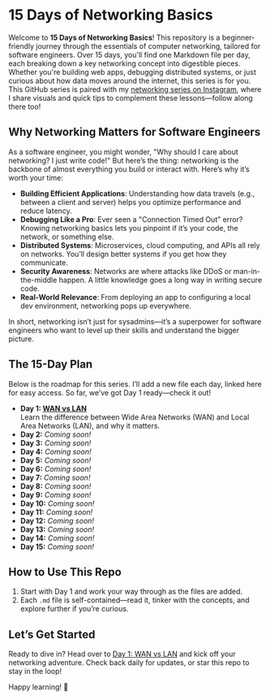 # 15 Days of Networking Basics

Welcome to **15 Days of Networking Basics**! This repository is a beginner-friendly journey through the essentials of computer networking, tailored for software engineers. Over 15 days, you'll find one Markdown file per day, each breaking down a key networking concept into digestible pieces. Whether you're building web apps, debugging distributed systems, or just curious about how data moves around the internet, this series is for you. This GitHub series is paired with my [networking series on Instagram](https://www.instagram.com/arjay_the_dev/), where I share visuals and quick tips to complement these lessons—follow along there too!

## Why Networking Matters for Software Engineers

As a software engineer, you might wonder, "Why should I care about networking? I just write code!" But here’s the thing: networking is the backbone of almost everything you build or interact with. Here’s why it’s worth your time:

- **Building Efficient Applications**: Understanding how data travels (e.g., between a client and server) helps you optimize performance and reduce latency.
- **Debugging Like a Pro**: Ever seen a "Connection Timed Out" error? Knowing networking basics lets you pinpoint if it’s your code, the network, or something else.
- **Distributed Systems**: Microservices, cloud computing, and APIs all rely on networks. You’ll design better systems if you get how they communicate.
- **Security Awareness**: Networks are where attacks like DDoS or man-in-the-middle happen. A little knowledge goes a long way in writing secure code.
- **Real-World Relevance**: From deploying an app to configuring a local dev environment, networking pops up everywhere.

In short, networking isn’t just for sysadmins—it’s a superpower for software engineers who want to level up their skills and understand the bigger picture.

## The 15-Day Plan

Below is the roadmap for this series. I’ll add a new file each day, linked here for easy access. So far, we’ve got Day 1 ready—check it out!

- **Day 1: [WAN vs LAN](./wan_vs_lan.md)**  
  Learn the difference between Wide Area Networks (WAN) and Local Area Networks (LAN), and why it matters.
- **Day 2:** *Coming soon!*  
- **Day 3:** *Coming soon!*  
- **Day 4:** *Coming soon!*  
- **Day 5:** *Coming soon!*  
- **Day 6:** *Coming soon!*  
- **Day 7:** *Coming soon!*  
- **Day 8:** *Coming soon!*  
- **Day 9:** *Coming soon!*  
- **Day 10:** *Coming soon!*  
- **Day 11:** *Coming soon!*  
- **Day 12:** *Coming soon!*  
- **Day 13:** *Coming soon!*  
- **Day 14:** *Coming soon!*  
- **Day 15:** *Coming soon!*  

## How to Use This Repo

1. Start with Day 1 and work your way through as the files are added.
2. Each `.md` file is self-contained—read it, tinker with the concepts, and explore further if you’re curious.

## Let’s Get Started

Ready to dive in? Head over to [Day 1: WAN vs LAN](./wan_vs_lan.md) and kick off your networking adventure. Check back daily for updates, or star this repo to stay in the loop!

Happy learning! 🚀
